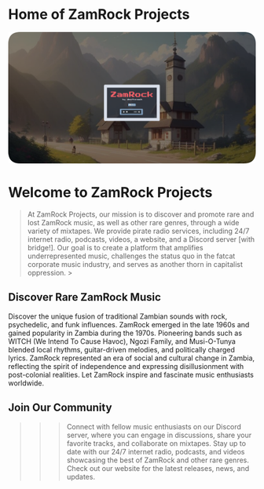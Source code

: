# Home of ZamRock Projects


<a href="https://deathsmack.com/" target="_blank"><img src="https://github.com/DeathSmack/zamrock/blob/main/graphics/website_ss_0001_120.png?raw=true" alt="GitHub Logo"></a>

# Welcome to ZamRock Projects

> At ZamRock Projects, our mission is to discover and promote rare and lost ZamRock music, as well as other rare genres, through a wide variety of mixtapes. We provide pirate radio services, including 24/7 internet radio, podcasts, videos, a website, and a Discord server [with bridge!]. Our goal is to create a platform that amplifies underrepresented music, challenges the status quo in the fatcat corporate music industry, and serves as another thorn in capitalist oppression. >

## Discover Rare ZamRock Music

Discover the unique fusion of traditional Zambian sounds with rock, psychedelic, and funk influences. ZamRock emerged in the late 1960s and gained popularity in Zambia during the 1970s. Pioneering bands such as WITCH (We Intend To Cause Havoc), Ngozi Family, and Musi-O-Tunya blended local rhythms, guitar-driven melodies, and politically charged lyrics. ZamRock represented an era of social and cultural change in Zambia, reflecting the spirit of independence and expressing disillusionment with post-colonial realities. Let ZamRock inspire and fascinate music enthusiasts worldwide.

## Join Our Community

>>> Connect with fellow music enthusiasts on our Discord server, where you can engage in discussions, share your favorite tracks, and collaborate on mixtapes. Stay up to date with our 24/7 internet radio, podcasts, and videos showcasing the best of ZamRock and other rare genres. Check out our website for the latest releases, news, and updates.
